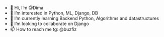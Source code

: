 - 👋 Hi, I’m @Dima
- 👀 I’m interested in Python, ML, Django, DB
- 🌱 I’m currently learning Backend Python, Algorithms and datastructures
- 💞️ I’m looking to collaborate on Django
- 📫 How to reach me tg: @buzfiz

<!---
DMA8/DMA8 is a ✨ special ✨ repository because its `README.md` (this file) appears on your GitHub profile.
You can click the Preview link to take a look at your changes.
--->
